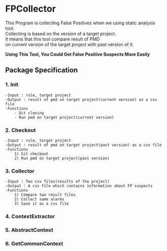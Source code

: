 # FPCollector
This Program is collecting False Positives when we using static analysis tool.  
Collecting is based on the version of a target project.  
It means that this tool compare result of PMD   
on current version of the target project with past version of it.  
  
__Using This Tool, You Could Get False Positive Suspects More Easily__

## Package Specification
### 1. Init  
	-Input : rule, target project  
	-Output : result of pmd on target project(current version) as a csv file  
	-Functions  
		- Git cloning  
		- Run pmd on target project(current version)  

### 2. Checkout  
	-Input : rule, target project  
	-Output : result of pmd on target project(past version) as a csv file  
	-Functions  
		1) Git checkout  
		2) Run pmd on target project(past version)  

### 3. Collector  
	-Input : Two csv files(results of the project)  
	-Output : A csv file which contains information about FP suspects  
	-Functions  
		1) Compare two result files  
		2) Collect same alarms  
		3) Save it as a csv file  
  
### 4. ContextExtractor  
### 5. AbstractContext  
### 6. GetCommonContext  
